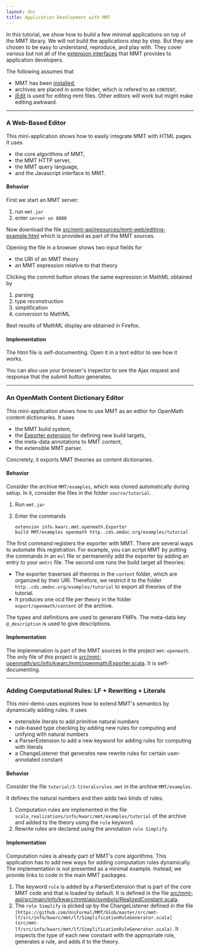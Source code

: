 ```yaml
---
layout: doc
title: Application Development with MMT
---
```


In this tutorial, we show how to build a few minimal applications on top of the MMT library.
We will not build the applications step by step. But they are chosen to be easy to understand, reproduce, and play with.
They cover various but not all of the [extension interfaces](../api/extensions/) that MMT provides to application developers.

The following assumes that

* MMT has been [installed](../../setup),
* archives are placed in some folder, which is refered to as `CONTENT`,
* [jEdit](../../applications/jedit) is used for editing mmt files. <span class="detail">Other editors will work but might make editing awkward.</span>

<hr/>

### A Web-Based Editor

This mini-application shows how to easily integrate MMT with HTML pages.
It uses

* the core algorithms of MMT,
* the MMT HTTP server,
* the MMT query language,
* and the Javascript interface to MMT.

#### Behavior

First we start an MMT server:

 1. run `mmt.jar`
 1. enter `server on 8080`

Now download the file
[src/mmt-api/resources/mmt-web/editing-example.html](https://github.com/UniFormal/MMT/blob/master/src/mmt-api/resources/mmt-web/editing-example.html)
which is provided as part of the MMT sources.

Opening the file in a browser shows two input fields for

 * the URI of an MMT theory
 * an MMT expression relative to that theory

Clicking the commit button shows the same expression in MathML obtained by

 1. parsing
 1. type reconstruction
 1. simplification
 1. conversion to MathML

Best results of MathML display are obtained in Firefox.

#### Implementation

The html file is self-documenting. Open it in a text editor to see how it works.

You can also use your browser's inspector to see the Ajax request and response that the submit button generates.

<hr/>

### An OpenMath Content Dictionary Editor

This mini-application shows how to use MMT as an editor for OpenMath content dictionaries.
It uses

* the MMT build system,
* the [Exporter extension](../api/extensions/) for defining new build targets,
* the meta-data annotations to MMT content,
* the extensible MMT parser.

Concretely, it exports MMT theories as content dictionaries.

#### Behavior

Consider the archive `MMT/examples`, which was cloned automatically during setup.
In it, consider the files in the folder `source/tutorial`.

 1. Run `mmt.jar`
 1. Enter the commands
    
    ```
    extension info.kwarc.mmt.openmath.Exporter
    build MMT/examples openmath http..cds.omdoc.org/examples/tutorial
    ```

The first command registers the exporter with MMT. <span class="detail" markdown="1">There are several ways to automate this registration. For example, you can script MMT by putting the commands in an `msl` file or permanently add the exporter by adding an entry to your `mmtrc` file.</span>
The second one runs the build target all theories:

 * The exporter traverses all theories in the `content` folder, which are organized by their URI. Therefore, we restrict it to the folder `http..cds.omdoc.org/examples/tutorial` to export all theories of the tutorial.
 * It produces one ocd file per theory in the folder `export/openmath/content` of the archive.

The types and definitions are used to generate FMPs. The meta-data key `@_description` is used to give descriptions.

#### Implementation

The implemenation is part of the MMT sources in the project `mmt-openmath`.
The only file of this project is [src/mmt-openmath/src/info/kwarc/mmt/openmath/Exporter.scala](https://github.com/UniFormal/MMT/blob/master/src/mmt-openmath/src/info/kwarc/mmt/openmath/Exporter.scala).
It is self-documenting.

<hr/>

### Adding Computational Rules: LF + Rewriting + Literals

This mini-demo uses explores how to extend MMT's semantics by dynamically adding rules.
It uses

* extensible literals to add primitive natural numbers
* rule-based type checking by adding new rules for computing and unifying with natural numbers
* a ParserExtension to add a new keyword for adding rules for computing with literals
* a ChangeListener that generates new rewrite rules for certain user-annotated constant

#### Behavior

Consider the file `tutorial/3-literalsrules.mmt` in the archive `MMT/examples`.

It defines the natural numbers and then adds two kinds of rules:

 1. Computation rules are implemented in the file `scala_realizations/info/kwarc/mmt/examples/tutorial` of the archive and added to the theory using the `rule` keyword.
 1. Rewrite rules are declared using the annotation `role Simplify`.

#### Implementation

Computation rules is already part of MMT's core algorithms.
This application has to add new ways for adding computation rules dynamically.
The implementation is not presented as a minimal example. Instead, we provide links to code in the main MMT packages.

 1. The keyword `rule` is added by a ParserExtension that is part of the core MMT code and that is loaded by default.
 It is defined in the file [src/mmt-api/src/main/info/kwarc/mmt/api/symbols/RealizedConstant.scala](`https://github.com/UniFormal/MMT/blob/master/src/mmt-api/src/main/info/kwarc/mmt/api/symbols/RealizedConstant.scala`).
 1. The `role Simplify` is picked up by the ChangeListener defined in the file `[https://github.com/UniFormal/MMT/blob/master/src/mmt-lf/src/info/kwarc/mmt/lf/SimplificationRuleGenerator.scala](src/mmt-lf/src/info/kwarc/mmt/lf/SimplificationRuleGenerator.scala)`. It inspects the type of each new constant with the appropriate role, generates a rule, and adds it to the theory.
